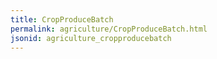 ```yaml
---
title: CropProduceBatch
permalink: agriculture/CropProduceBatch.html
jsonid: agriculture_cropproducebatch
---
```

